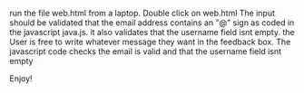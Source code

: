 run the file web.html from a laptop. Double click on web.html 
The input should be validated that the email address contains an "@" sign as coded in the javascript java.js. it also validates that the username field isnt empty.
the User is free to write whatever message they want in the feedback box.
The javascript code checks the email is valid and that the username field isnt empty


Enjoy!
